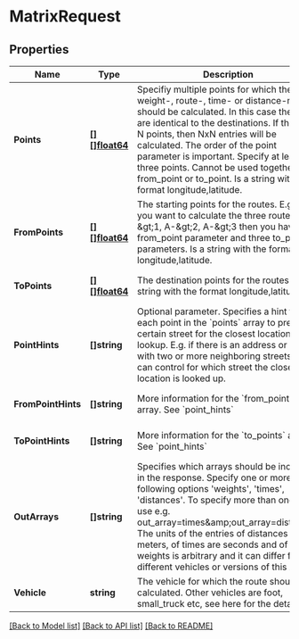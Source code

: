 # MatrixRequest

## Properties
Name | Type | Description | Notes
------------ | ------------- | ------------- | -------------
**Points** | [**[][]float64**](array.md) | Specifiy multiple points for which the weight-, route-, time- or distance-matrix should be calculated. In this case the starts are identical to the destinations. If there are N points, then NxN entries will be calculated. The order of the point parameter is important. Specify at least three points. Cannot be used together with from_point or to_point. Is a string with the format longitude,latitude. | [optional] [default to null]
**FromPoints** | [**[][]float64**](array.md) | The starting points for the routes. E.g. if you want to calculate the three routes A-&amp;gt;1, A-&amp;gt;2, A-&amp;gt;3 then you have one from_point parameter and three to_point parameters. Is a string with the format longitude,latitude. | [optional] [default to null]
**ToPoints** | [**[][]float64**](array.md) | The destination points for the routes. Is a string with the format longitude,latitude. | [optional] [default to null]
**PointHints** | **[]string** | Optional parameter. Specifies a hint for each point in the &#x60;points&#x60; array to prefer a certain street for the closest location lookup. E.g. if there is an address or house with two or more neighboring streets you can control for which street the closest location is looked up. | [optional] [default to null]
**FromPointHints** | **[]string** | More information for the &#x60;from_points&#x60; array. See &#x60;point_hints&#x60; | [optional] [default to null]
**ToPointHints** | **[]string** | More information for the &#x60;to_points&#x60; array. See &#x60;point_hints&#x60; | [optional] [default to null]
**OutArrays** | **[]string** | Specifies which arrays should be included in the response. Specify one or more of the following options &#39;weights&#39;, &#39;times&#39;, &#39;distances&#39;. To specify more than one array use e.g. out_array&#x3D;times&amp;amp;out_array&#x3D;distances. The units of the entries of distances are meters, of times are seconds and of weights is arbitrary and it can differ for different vehicles or versions of this API. | [optional] [default to null]
**Vehicle** | **string** | The vehicle for which the route should be calculated. Other vehicles are foot, small_truck etc, see here for the details. | [optional] [default to null]

[[Back to Model list]](../README.md#documentation-for-models) [[Back to API list]](../README.md#documentation-for-api-endpoints) [[Back to README]](../README.md)


